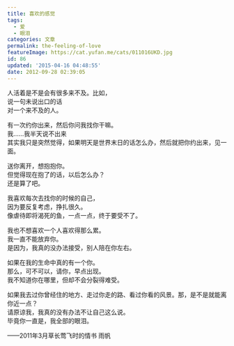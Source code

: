 ```yaml
---
title: 喜欢的感觉
tags:
  - 爱
  - 眼泪
categories: 文章
permalink: the-feeling-of-love
featureImage: https://cat.yufan.me/cats/011016UKD.jpg
id: 86
updated: '2015-04-16 04:48:55'
date: 2012-09-28 02:39:05
---
```


人活着是不是会有很多来不及。比如，  
说一句未说出口的话  
对一个来不及的人。  

<!--more-->

有一次约你出来，然后你问我找你干嘛。  
我……我半天说不出来  
其实我只是突然觉得，如果明天是世界末日的话怎么办，然后就把你约出来，见一面。

送你离开，想抱抱你。  
但觉得现在抱了的话，以后怎么办？  
还是算了吧。

我喜欢每次去找你的时候的自己，  
因为要反复考虑，挣扎很久。  
像虐待即将渴死的鱼，一点一点，终于要受不了。

我也不想喜欢一个人喜欢得那么累。  
我一直不能放弃你。  
是因为，我真的没办法接受，别人陪在你左右。

如果在我的生命中真的有一个你。  
那么，可不可以，请你，早点出现。  
我不知道你在哪里，但却不会分裂得难受。

如果我去过你曾经住的地方、走过你走的路、看过你看的风景。那，是不是就能离你近一点？  
请原谅我，我真的没有办法不让自己这么说。  
毕竟你一直是，我全部的眼泪。

——2011年3月草长莺飞时的情书  雨帆
